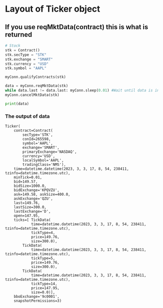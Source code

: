 # Layout of Ticker object

## If you use reqMktData(contract) this is what is returned

```python
# Stock
stk = Contract()
stk.secType = "STK"
stk.exchange = "SMART"
stk.currency = "USD"
stk.symbol = "AAPL"

myConn.qualifyContracts(stk)

data = myConn.reqMktData(stk)
while data.last != data.last: myConn.sleep(0.01) #Wait until data is in. 
myConn.cancelMktData(stk)

print(data)
```

### The output of data

	Ticker(
		contract=Contract(
			secType='STK', 
			conId=265598, 
			symbol='AAPL', 
			exchange='SMART', 
			primaryExchange='NASDAQ', 
			currency='USD', 
			localSymbol='AAPL', 
			tradingClass='NMS'), 
		time=datetime.datetime(2023, 3, 3, 17, 8, 54, 238411, tzinfo=datetime.timezone.utc), 
		minTick=0.01, 
		bid=149.57, 
		bidSize=1000.0, 
		bidExchange='KPQVZU', 
		ask=149.58, askSize=400.0, 
		askExchange='QZU', 
		last=149.76, 
		lastSize=300.0, 
		lastExchange='D', 
		open=147.95, 
		ticks=[	TickData(
				time=datetime.datetime(2023, 3, 3, 17, 8, 54, 238411, tzinfo=datetime.timezone.utc), 
				tickType=4, 
				price=149.76, 
				size=300.0), 
			TickData(
				time=datetime.datetime(2023, 3, 3, 17, 8, 54, 238411, tzinfo=datetime.timezone.utc), 
				tickType=5, 
				price=149.76, 
				size=300.0), 
			TickData(
				time=datetime.datetime(2023, 3, 3, 17, 8, 54, 238411, tzinfo=datetime.timezone.utc), 
				tickType=14, 
				price=147.95, 
				size=0.0)], 
		bboExchange='9c0001', 
		snapshotPermissions=3)